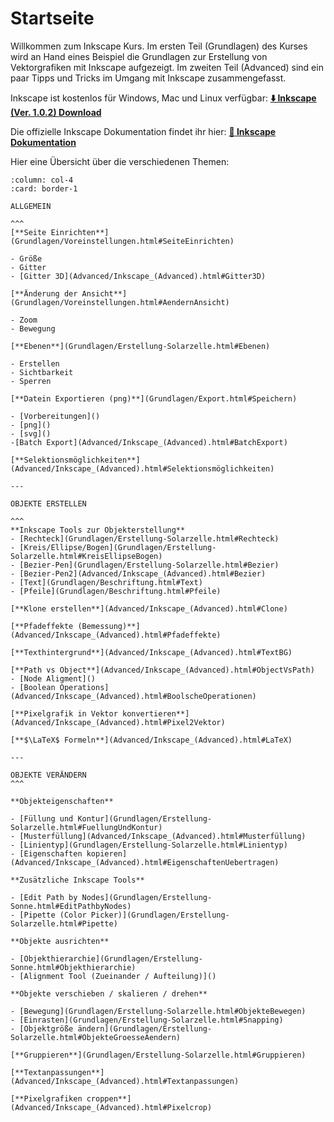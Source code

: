 # Startseite

Willkommen zum Inkscape Kurs. Im ersten Teil (Grundlagen) des Kurses wird an Hand eines Beispiel die Grundlagen zur Erstellung von Vektorgrafiken mit Inkscape aufgezeigt. Im zweiten Teil (Advanced) sind ein paar Tipps und Tricks im Umgang mit Inkscape zusammengefasst.

Inkscape ist kostenlos für Windows, Mac und Linux verfügbar:
**[⬇️ Inkscape (Ver. 1.0.2) Download](https://inkscape.org/de/release/inkscape-1.0.2/)**

Die offizielle Inkscape Dokumentation findet ihr hier:
**[📖 Inkscape Dokumentation](https://inkscape-manuals.readthedocs.io/en/latest/why-use-inkscape.html)**

Hier eine Übersicht über die verschiedenen Themen:

````{panels}
:column: col-4
:card: border-1

ALLGEMEIN

^^^
[**Seite Einrichten**](Grundlagen/Voreinstellungen.html#SeiteEinrichten)

- Größe
- Gitter
- [Gitter 3D](Advanced/Inkscape_(Advanced).html#Gitter3D)

[**Änderung der Ansicht**](Grundlagen/Voreinstellungen.html#AendernAnsicht)

- Zoom
- Bewegung

[**Ebenen**](Grundlagen/Erstellung-Solarzelle.html#Ebenen)

- Erstellen
- Sichtbarkeit
- Sperren

[**Datein Exportieren (png)**](Grundlagen/Export.html#Speichern)

- [Vorbereitungen]()
- [png]()
- [svg]()
-[Batch Export](Advanced/Inkscape_(Advanced).html#BatchExport)

[**Selektionsmöglichkeiten**](Advanced/Inkscape_(Advanced).html#Selektionsmöglichkeiten)

---

OBJEKTE ERSTELLEN

^^^
**Inkscape Tools zur Objekterstellung**
- [Rechteck](Grundlagen/Erstellung-Solarzelle.html#Rechteck)
- [Kreis/Ellipse/Bogen](Grundlagen/Erstellung-Solarzelle.html#KreisEllipseBogen)
- [Bezier-Pen](Grundlagen/Erstellung-Solarzelle.html#Bezier)
- [Bezier-Pen2](Advanced/Inkscape_(Advanced).html#Bezier)
- [Text](Grundlagen/Beschriftung.html#Text)
- [Pfeile](Grundlagen/Beschriftung.html#Pfeile)

[**Klone erstellen**](Advanced/Inkscape_(Advanced).html#Clone)

[**Pfadeffekte (Bemessung)**](Advanced/Inkscape_(Advanced).html#Pfadeffekte)

[**Texthintergrund**](Advanced/Inkscape_(Advanced).html#TextBG)

[**Path vs Object**](Advanced/Inkscape_(Advanced).html#ObjectVsPath)
- [Node Aligment]()
- [Boolean Operations](Advanced/Inkscape_(Advanced).html#BoolscheOperationen)

[**Pixelgrafik in Vektor konvertieren**](Advanced/Inkscape_(Advanced).html#Pixel2Vektor)

[**$\LaTeX$ Formeln**](Advanced/Inkscape_(Advanced).html#LaTeX)

---

OBJEKTE VERÄNDERN
^^^

**Objekteigenschaften**

- [Füllung und Kontur](Grundlagen/Erstellung-Solarzelle.html#FuellungUndKontur)
- [Musterfüllung](Advanced/Inkscape_(Advanced).html#Musterfüllung)
- [Linientyp](Grundlagen/Erstellung-Solarzelle.html#Linientyp)
- [Eigenschaften kopieren](Advanced/Inkscape_(Advanced).html#EigenschaftenUebertragen)

**Zusätzliche Inkscape Tools**

- [Edit Path by Nodes](Grundlagen/Erstellung-Sonne.html#EditPathbyNodes)
- [Pipette (Color Picker)](Grundlagen/Erstellung-Solarzelle.html#Pipette)

**Objekte ausrichten**

- [Objekthierarchie](Grundlagen/Erstellung-Sonne.html#Objekthierarchie)
- [Alignment Tool (Zueinander / Aufteilung)]()

**Objekte verschieben / skalieren / drehen**

- [Bewegung](Grundlagen/Erstellung-Solarzelle.html#ObjekteBewegen)
- [Einrasten](Grundlagen/Erstellung-Solarzelle.html#Snapping)
- [Objektgröße ändern](Grundlagen/Erstellung-Solarzelle.html#ObjekteGroesseAendern)

[**Gruppieren**](Grundlagen/Erstellung-Solarzelle.html#Gruppieren)

[**Textanpassungen**](Advanced/Inkscape_(Advanced).html#Textanpassungen)

[**Pixelgrafiken croppen**](Advanced/Inkscape_(Advanced).html#Pixelcrop)
````
